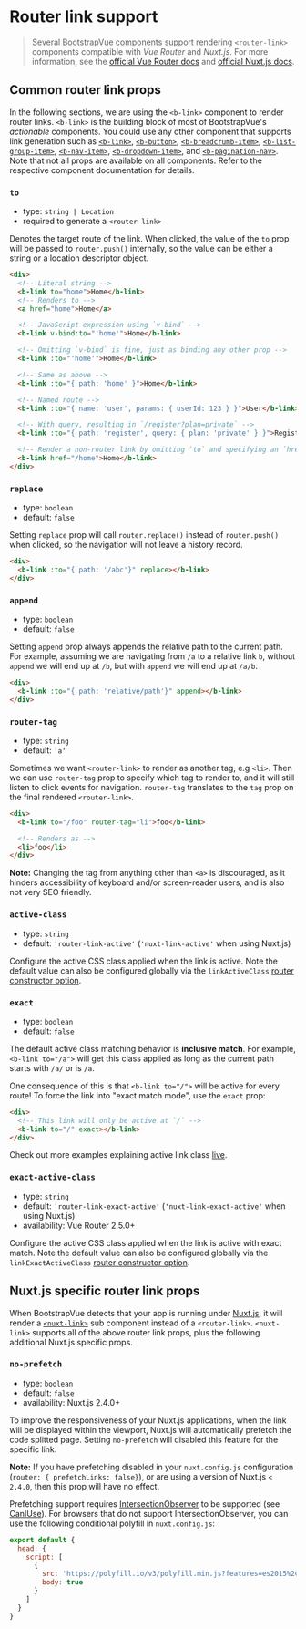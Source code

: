 # Router link support

> Several BootstrapVue components support rendering `<router-link>` components compatible with _Vue
> Router_ and _Nuxt.js_. For more information, see the
> [official Vue Router docs](https://router.vuejs.org/) and
> [official Nuxt.js docs](https://nuxtjs.org/).

## Common router link props

In the following sections, we are using the `<b-link>` component to render router links. `<b-link>`
is the building block of most of BootstrapVue's _actionable_ components. You could use any other
component that supports link generation such as [`<b-link>`](/docs/components/link),
[`<b-button>`](/docs/components/button), [`<b-breadcrumb-item>`](/docs/components/breadcrumb),
[`<b-list-group-item>`](/docs/components/list-group), [`<b-nav-item>`](/docs/components/nav),
[`<b-dropdown-item>`](/docs/components/dropdown), and
[`<b-pagination-nav>`](/docs/components/pagination-nav). Note that not all props are available on
all components. Refer to the respective component documentation for details.

### `to`

- type: `string | Location`
- required to generate a `<router-link>`

Denotes the target route of the link. When clicked, the value of the `to` prop will be passed to
`router.push()` internally, so the value can be either a string or a location descriptor object.

```html
<div>
  <!-- Literal string -->
  <b-link to="home">Home</b-link>
  <!-- Renders to -->
  <a href="home">Home</a>

  <!-- JavaScript expression using `v-bind` -->
  <b-link v-bind:to="'home'">Home</b-link>

  <!-- Omitting `v-bind` is fine, just as binding any other prop -->
  <b-link :to="'home'">Home</b-link>

  <!-- Same as above -->
  <b-link :to="{ path: 'home' }">Home</b-link>

  <!-- Named route -->
  <b-link :to="{ name: 'user', params: { userId: 123 } }">User</b-link>

  <!-- With query, resulting in `/register?plan=private` -->
  <b-link :to="{ path: 'register', query: { plan: 'private' } }">Register</b-link>

  <!-- Render a non-router link by omitting `to` and specifying an `href` -->
  <b-link href="/home">Home</b-link>
</div>
```

### `replace`

- type: `boolean`
- default: `false`

Setting `replace` prop will call `router.replace()` instead of `router.push()` when clicked, so the
navigation will not leave a history record.

```html
<div>
  <b-link :to="{ path: '/abc'}" replace></b-link>
</div>
```

### `append`

- type: `boolean`
- default: `false`

Setting `append` prop always appends the relative path to the current path. For example, assuming we
are navigating from `/a` to a relative link `b`, without `append` we will end up at `/b`, but with
`append` we will end up at `/a/b`.

```html
<div>
  <b-link :to="{ path: 'relative/path'}" append></b-link>
</div>
```

### `router-tag`

- type: `string`
- default: `'a'`

Sometimes we want `<router-link>` to render as another tag, e.g `<li>`. Then we can use `router-tag`
prop to specify which tag to render to, and it will still listen to click events for navigation.
`router-tag` translates to the `tag` prop on the final rendered `<router-link>`.

```html
<div>
  <b-link to="/foo" router-tag="li">foo</b-link>

  <!-- Renders as -->
  <li>foo</li>
</div>
```

**Note:** Changing the tag from anything other than `<a>` is discouraged, as it hinders
accessibility of keyboard and/or screen-reader users, and is also not very SEO friendly.

### `active-class`

- type: `string`
- default: `'router-link-active'` (`'nuxt-link-active'` when using Nuxt.js)

Configure the active CSS class applied when the link is active. Note the default value can also be
configured globally via the `linkActiveClass`
[router constructor option](https://router.vuejs.org/api/#linkactiveclass).

### `exact`

- type: `boolean`
- default: `false`

The default active class matching behavior is **inclusive match**. For example, `<b-link to="/a">`
will get this class applied as long as the current path starts with `/a/` or is `/a`.

One consequence of this is that `<b-link to="/">` will be active for every route! To force the link
into "exact match mode", use the `exact` prop:

```html
<div>
  <!-- This link will only be active at `/` -->
  <b-link to="/" exact></b-link>
</div>
```

Check out more examples explaining active link class [live](https://jsfiddle.net/8xrk1n9f/).

### `exact-active-class`

- type: `string`
- default: `'router-link-exact-active'` (`'nuxt-link-exact-active'` when using Nuxt.js)
- availability: Vue Router 2.5.0+

Configure the active CSS class applied when the link is active with exact match. Note the default
value can also be configured globally via the `linkExactActiveClass`
[router constructor option](https://router.vuejs.org/api/#linkexactactiveclass).

## Nuxt.js specific router link props

When BootstrapVue detects that your app is running under [Nuxt.js](https://nuxtjs.org), it will
render a [`<nuxt-link>`](https://nuxtjs.org/api/components-nuxt-link) sub component instead of a
`<router-link>`. `<nuxt-link>` supports all of the above router link props, plus the following
additional Nuxt.js specific props.

### `no-prefetch`

- type: `boolean`
- default: `false`
- availability: Nuxt.js 2.4.0+

To improve the responsiveness of your Nuxt.js applications, when the link will be displayed within
the viewport, Nuxt.js will automatically prefetch the code splitted page. Setting `no-prefetch` will
disabled this feature for the specific link.

**Note:** If you have prefetching disabled in your `nuxt.config.js` configuration
(`router: { prefetchLinks: false}`), or are using a version of Nuxt.js `< 2.4.0`, then this prop
will have no effect.

Prefetching support requires
[IntersectionObserver](https://developer.mozilla.org/en-US/docs/Web/API/Intersection_Observer_API)
to be supported (see [CanIUse](https://caniuse.com/#feat=intersectionobserver)). For browsers that
do not support IntersectionObserver, you can use the following conditional polyfill in
`nuxt.config.js`:

```js
export default {
  head: {
    script: [
      {
        src: 'https://polyfill.io/v3/polyfill.min.js?features=es2015%2CIntersectionObserver',
        body: true
      }
    ]
  }
}
```

